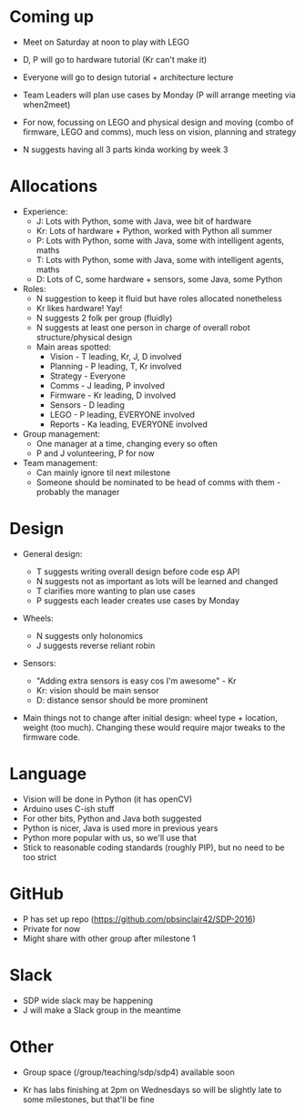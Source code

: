 # Coming up

- Meet on Saturday at noon to play with LEGO

- D, P will go to hardware tutorial (Kr can't make it)
- Everyone will go to design tutorial + architecture lecture

- Team Leaders will plan use cases by Monday (P will arrange meeting via when2meet)

- For now, focussing on LEGO and physical design and moving (combo of firmware, LEGO and comms), much less on vision, planning and strategy

- N suggests having all 3 parts kinda working by week 3


# Allocations

- Experience:
	- J: Lots with Python, some with Java, wee bit of hardware
	- Kr: Lots of hardware + Python, worked with Python all summer
	- P: Lots with Python, some with Java, some with intelligent agents, maths
	- T: Lots with Python, some with Java, some with intelligent agents, maths
	- D: Lots of C, some hardware + sensors, some Java, some Python
- Roles:
	- N suggestion to keep it fluid but have roles allocated nonetheless
	- Kr likes hardware!  Yay!
	- N suggests 2 folk per group (fluidly)
	- N suggests at least one person in charge of overall robot structure/physical design
	- Main areas spotted:
		- Vision - T leading, Kr, J, D involved
		- Planning - P leading, T, Kr involved
		- Strategy - Everyone
		- Comms - J leading, P involved
		- Firmware - Kr leading, D involved
		- Sensors - D leading
		- LEGO - P leading, EVERYONE involved
		- Reports - Ka leading, EVERYONE involved
- Group management:
	- One manager at a time, changing every so often
	- P and J volunteering, P for now
- Team management:
	- Can mainly ignore til next milestone
	- Someone should be nominated to be head of comms with them - probably the manager

# Design

- General design:
	- T suggests writing overall design before code esp API
	- N suggests not as important as lots will be learned and changed
	- T clarifies more wanting to plan use cases
	- P suggests each leader creates use cases by Monday
- Wheels: 
	- N suggests only holonomics
  	- J suggests reverse reliant robin
- Sensors:
	- "Adding extra sensors is easy cos I'm awesome" - Kr
	- Kr: vision should be main sensor
	- D: distance sensor should be more prominent

- Main things not to change after initial design: wheel type + location, weight (too much).  Changing these would require major tweaks to the firmware code.  


# Language
-	Vision will be done in Python (it has openCV)
-	Arduino uses C-ish stuff
-	For other bits, Python and Java both suggested
-	Python is nicer, Java is used more in previous years
-	Python more popular with us, so we'll use that
-	Stick to reasonable coding standards (roughly PIP), but no need to be too strict

# GitHub
-	P has set up repo (https://github.com/pbsinclair42/SDP-2016)
-	Private for now
-	Might share with other group after milestone 1

# Slack
-	SDP wide slack may be happening
-	J will make a Slack group in the meantime

# Other

- Group space (/group/teaching/sdp/sdp4) available soon

- Kr has labs finishing at 2pm on Wednesdays so will be slightly late to some milestones, but that'll be fine
